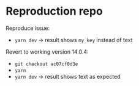 # Reproduction repo

Reproduce issue:

- `yarn dev` -> result shows `my_key` instead of text

Revert to working version 14.0.4:

- `git checkout ac07cf0d3e`
- `yarn`
- `yarn dev` -> result shows text as expected
